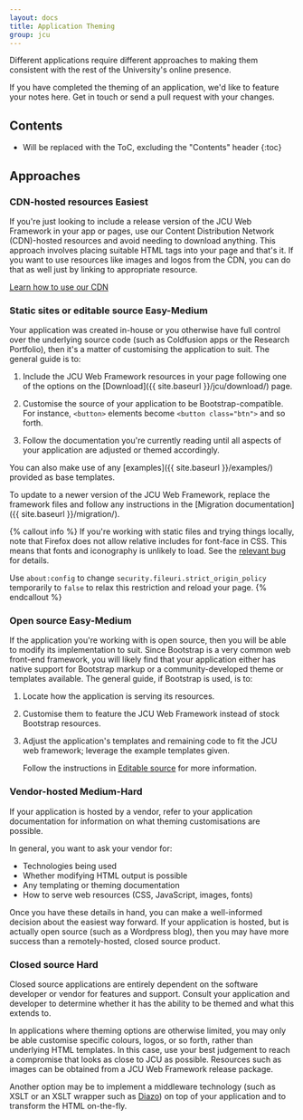 ```yaml
---
layout: docs
title: Application Theming
group: jcu
---
```


Different applications require different approaches to making them consistent
with the rest of the University's online presence.

If you have completed the theming of an application, we'd like to feature your
notes here. Get in touch or send a pull request with your changes.

## Contents

* Will be replaced with the ToC, excluding the "Contents" header
{:toc}

## Approaches

### CDN-hosted resources <span class="label label-success">Easiest</span>

If you're just looking to include a release version of the JCU Web Framework
in your app or pages, use our Content Distribution Network (CDN)-hosted
resources and avoid needing to download anything.  This approach involves
placing suitable HTML tags into your page and that's it.  If you want to use
resources like images and logos from the CDN, you can do that as well just by
linking to appropriate resource.

<a class="btn btn-outline-primary" href="{{ site.baseurl
}}/jcu/download/#cdn-hosted-resources">Learn how to use our CDN</a>


### Static sites or editable source <span class="label label-info">Easy-Medium</span>

Your application was created in-house or you otherwise have full control over the
underlying source code (such as Coldfusion apps or the Research Portfolio), then
it's a matter of customising the application to suit.  The general guide is to:

1. Include the JCU Web Framework resources in your page following one of the
   options on the [Download]({{ site.baseurl }}/jcu/download/) page.

1. Customise the source of your application to be Bootstrap-compatible.  For
   instance, `<button>` elements become `<button class="btn">` and so
   forth.

1. Follow the documentation you're currently reading until all aspects of your
   application are adjusted or themed accordingly.

You can also make use of any [examples]({{ site.baseurl }}/examples/) provided
as base templates.

To update to a newer version of the JCU Web Framework, replace the framework
files and follow any instructions in the [Migration documentation]({{ site.baseurl }}/migration/).

{% callout info %}
If you're working with static files and trying things locally, note that
Firefox does not allow relative includes for font-face in CSS.  This means
that fonts and iconography is unlikely to load.  See the [relevant
bug](https://bugzilla.mozilla.org/show_bug.cgi?id=760436) for details.

Use `about:config` to change `security.fileuri.strict_origin_policy`
temporarily to `false` to relax this restriction and reload your page.
{% endcallout %}


### Open source <span class="label label-info">Easy-Medium</span>

If the application you're working with is open source, then you will be able to
modify its implementation to suit.  Since Bootstrap is a very common web
front-end framework, you will likely find that your application either has
native support for Bootstrap markup or a community-developed theme or templates
available.  The general guide, if Bootstrap is used, is to:

1. Locate how the application is serving its resources.

1. Customise them to feature the JCU Web Framework instead of stock Bootstrap
   resources.

1. Adjust the application's templates and remaining code to fit the JCU web
   framework; leverage the example templates given.

   Follow the instructions in [Editable source](#editable-source) for
   more information.

### Vendor-hosted <span class="label label-warning">Medium-Hard</span>

If your application is hosted by a vendor, refer to your application
documentation for information on what theming customisations are possible.

In general, you want to ask your vendor for:

* Technologies being used
* Whether modifying HTML output is possible
* Any templating or theming documentation
* How to serve web resources (CSS, JavaScript, images, fonts)

Once you have these details in hand, you can make a well-informed decision about
the easiest way forward.  If your application is hosted, but is actually
open source (such as a Wordpress blog), then you may have more success than a
remotely-hosted, closed source product.

### Closed source <span class="label label-danger">Hard</span>

Closed source applications are entirely dependent on the software developer or
vendor for features and support.  Consult your application and developer to
determine whether it has the ability to be themed and what this extends to.

In applications where theming options are otherwise limited, you may only be
able customise specific colours, logos, or so forth, rather than underlying HTML
templates.  In this case, use your best judgement to reach a compromise that
looks as close to JCU as possible.  Resources such as images can be obtained
from a JCU Web Framework release package.

Another option may be to implement a middleware technology (such as XSLT or
an XSLT wrapper such as [Diazo](http://diazo.org)) on top of your application
and to transform the HTML on-the-fly.
